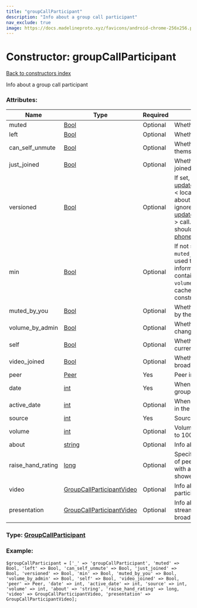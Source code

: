 ```yaml
---
title: "groupCallParticipant"
description: "Info about a group call participant"
nav_exclude: true
image: https://docs.madelineproto.xyz/favicons/android-chrome-256x256.png
---
```

# Constructor: groupCallParticipant  
[Back to constructors index](/API_docs/constructors/index.html)



Info about a group call participant

### Attributes:

| Name     |    Type       | Required | Description |
|----------|---------------|----------|-------------|
|muted|[Bool](/API_docs/types/Bool.html) | Optional|Whether the participant is muted|
|left|[Bool](/API_docs/types/Bool.html) | Optional|Whether the participant has left|
|can\_self\_unmute|[Bool](/API_docs/types/Bool.html) | Optional|Whether the participant can unmute themselves|
|just\_joined|[Bool](/API_docs/types/Bool.html) | Optional|Whether the participant has just joined|
|versioned|[Bool](/API_docs/types/Bool.html) | Optional|If set, and [updateGroupCallParticipants](../constructors/updateGroupCallParticipants.html).version &lt; locally stored call.version, info about this participant should be ignored. If (...), and [updateGroupCallParticipants](../constructors/updateGroupCallParticipants.html).version &gt; call.version+1, the participant list should be refetched using [phone.getGroupParticipants](../methods/phone.getGroupParticipants.html).|
|min|[Bool](/API_docs/types/Bool.html) | Optional|If not set, the `volume` and `muted_by_you` fields can be safely used to overwrite locally cached information; otherwise, `volume` will contain valid information only if `volume_by_admin` is set both in the cache and in the received constructor.|
|muted\_by\_you|[Bool](/API_docs/types/Bool.html) | Optional|Whether this participant was muted by the current user|
|volume\_by\_admin|[Bool](/API_docs/types/Bool.html) | Optional|Whether our volume can only changed by an admin|
|self|[Bool](/API_docs/types/Bool.html) | Optional|Whether this participant is the current user|
|video\_joined|[Bool](/API_docs/types/Bool.html) | Optional|Whether this participant is currently broadcasting video|
|peer|[Peer](/API_docs/types/Peer.html) | Yes|Peer information|
|date|[int](/API_docs/types/int.html) | Yes|When did this participant join the group call|
|active\_date|[int](/API_docs/types/int.html) | Optional|When was this participant last active in the group call|
|source|[int](/API_docs/types/int.html) | Yes|Source ID|
|volume|[int](/API_docs/types/int.html) | Optional|Volume, if not set the volume is set to 100%.|
|about|[string](/API_docs/types/string.html) | Optional|Info about this participant|
|raise\_hand\_rating|[long](/API_docs/types/long.html) | Optional|Specifies the UI visualization order of peers with raised hands: peers with a higher rating should be showed first in the list.|
|video|[GroupCallParticipantVideo](/API_docs/types/GroupCallParticipantVideo.html) | Optional|Info about the video stream the participant is currently broadcasting|
|presentation|[GroupCallParticipantVideo](/API_docs/types/GroupCallParticipantVideo.html) | Optional|Info about the screen sharing stream the participant is currently broadcasting|



### Type: [GroupCallParticipant](/API_docs/types/GroupCallParticipant.html)


### Example:

```
$groupCallParticipant = ['_' => 'groupCallParticipant', 'muted' => Bool, 'left' => Bool, 'can_self_unmute' => Bool, 'just_joined' => Bool, 'versioned' => Bool, 'min' => Bool, 'muted_by_you' => Bool, 'volume_by_admin' => Bool, 'self' => Bool, 'video_joined' => Bool, 'peer' => Peer, 'date' => int, 'active_date' => int, 'source' => int, 'volume' => int, 'about' => 'string', 'raise_hand_rating' => long, 'video' => GroupCallParticipantVideo, 'presentation' => GroupCallParticipantVideo];
```  
